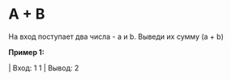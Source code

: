 # A + B
На вход поступает два числа - а и b. Выведи их сумму (а + b)

**Пример 1:**

| Вход: 1 1
| Вывод: 2

